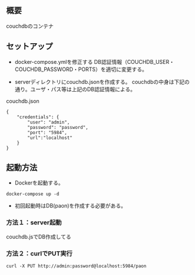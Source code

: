 ## 概要
couchdbのコンテナ

## セットアップ
- docker-compose.ymlを修正する
DB認証情報（COUCHDB_USER・COUCHDB_PASSWORD・PORTS）を適切に変更する。

- serverディレクトリにcouchdb.jsonを作成する。
couchdbの中身は下記の通り。ユーザ・パス等は上記のDB認証情報による。

couchdb.json
```
{
    "credentials": {
        "user": "admin",
        "password": "password",
        "port": "5984",
        "url":"localhost"
    }
}
```

## 起動方法
- Dockerを起動する。
```
docker-compose up -d
```

- 初回起動時はDB(paon)を作成する必要がある。

### 方法１：server起動
couchdb.jsでDB作成してる

### 方法２：curlでPUT実行
```
curl -X PUT http://admin:password@localhost:5984/paon
```
